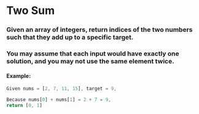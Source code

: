 
# Two Sum

### Given an array of integers, return indices of the two numbers such that they add up to a specific target.

### You may assume that each input would have exactly one solution, and you may not use the same element twice.

#### Example:

```javascript
Given nums = [2, 7, 11, 15], target = 9,

Because nums[0] + nums[1] = 2 + 7 = 9,
return [0, 1]
```